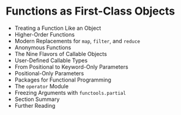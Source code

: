 #   **Functions as First-Class Objects**
   - Treating a Function Like an Object
   - Higher-Order Functions
   - Modern Replacements for `map`, `filter`, and `reduce`
   - Anonymous Functions
   - The Nine Flavors of Callable Objects
   - User-Defined Callable Types
   - From Positional to Keyword-Only Parameters
   - Positional-Only Parameters
   - Packages for Functional Programming
   - The `operator` Module
   - Freezing Arguments with `functools.partial`
   - Section Summary
   - Further Reading